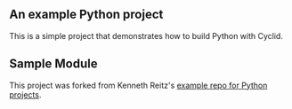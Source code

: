 An example Python project
---

This is a simple project that demonstrates how to build Python with Cyclid.

Sample Module
---

This project was forked from Kenneth Reitz's [example repo for Python projects](https://github.com/kennethreitz/samplemod).
